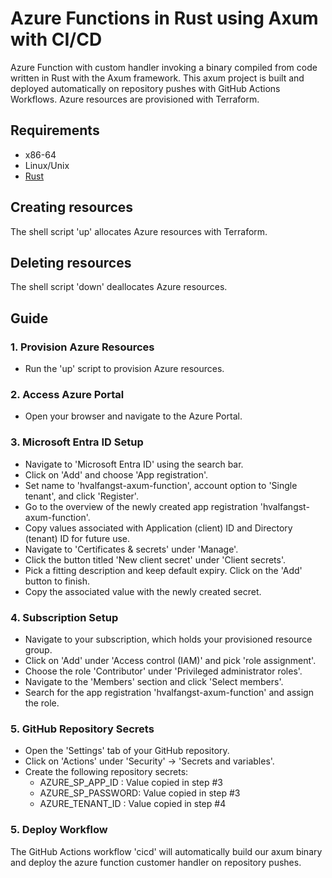 # Azure Functions in Rust using Axum with CI/CD

Azure Function with custom handler invoking a binary compiled from code written in Rust with the Axum framework.
This axum project is built and deployed automatically on repository pushes with GitHub Actions Workflows.
Azure resources are provisioned with Terraform.

## Requirements

* x86-64
* Linux/Unix
* [Rust](https://www.rust-lang.org/tools/install)

## Creating resources

The shell script 'up' allocates Azure resources with Terraform.

## Deleting resources

The shell script 'down' deallocates Azure resources.


## Guide

### 1. Provision Azure Resources

- Run the 'up' script to provision Azure resources.


### 2. Access Azure Portal

- Open your browser and navigate to the Azure Portal.

### 3. Microsoft Entra ID Setup

- Navigate to 'Microsoft Entra ID' using the search bar.
- Click on 'Add' and choose 'App registration'.
- Set name to 'hvalfangst-axum-function', account option to 'Single tenant', and click 'Register'.
- Go to the overview of the newly created app registration 'hvalfangst-axum-function'.
- Copy values associated with Application (client) ID and Directory (tenant) ID for future use.
- Navigate to 'Certificates & secrets' under 'Manage'.
- Click the button titled 'New client secret' under 'Client secrets'.
- Pick a fitting description and keep default expiry. Click on the 'Add' button to finish.
- Copy the associated value with the newly created secret.

### 4. Subscription Setup

- Navigate to your subscription, which holds your provisioned resource group.
- Click on 'Add' under 'Access control (IAM)' and pick 'role assignment'.
- Choose the role 'Contributor' under 'Privileged administrator roles'.
- Navigate to the 'Members' section and click 'Select members'.
- Search for the app registration 'hvalfangst-axum-function' and assign the role.

### 5. GitHub Repository Secrets

- Open the 'Settings' tab of your GitHub repository.
- Click on 'Actions' under 'Security' -> 'Secrets and variables'.
- Create the following repository secrets:
    - AZURE_SP_APP_ID : Value copied in step #3
    - AZURE_SP_PASSWORD: Value copied in step #3
    - AZURE_TENANT_ID : Value copied in step #4

### 5. Deploy Workflow

The GitHub Actions workflow 'cicd' will automatically build our axum binary and deploy the azure function customer handler on repository pushes.